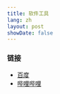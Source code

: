 ```yaml
---
title: 软件工具
lang: zh
layout: post
showDate: false
---
```


### 链接

- [百度](https://www.baidu.com)
- [哔哩哔哩](https://www.bilibili.com)

